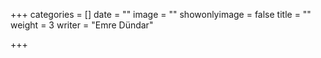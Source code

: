 +++
categories = []
date = ""
image = ""
showonlyimage = false
title = ""
weight = 3
writer = "Emre Dündar"

+++
